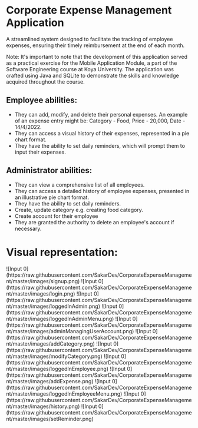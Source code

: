 # Corporate Expense Management Application
A streamlined system designed to facilitate the tracking of employee expenses, ensuring their timely reimbursement at the end of each month.


Note: It's important to note that the development of this application served as a practical exercise for the Mobile Application Module, a part of the Software Engineering course at Koya University. The application was crafted using Java and SQLite to demonstrate the skills and knowledge acquired throughout the course.


## Employee abilities:
- They can add, modify, and delete their personal expenses. An example of an expense entry might be: Category - Food, Price - 20,000, Date - 14/4/2022. 
- They can access a visual history of their expenses, represented in a pie chart format. 
- They have the ability to set daily reminders, which will prompt them to input their expenses.

## Administrator abilities:
- They can view a comprehensive list of all employees.
- They can access a detailed history of employee expenses, presented in an illustrative pie chart format.
- They have the ability to set daily reminders.
- Create, update category e.g. creating food category.
- Create account for their employee
- They are granted the authority to delete an employee's account if necessary.

# Visual representation:
<ImageGroup>
![Input 0](https://raw.githubusercontent.com/SakarDev/CorporateExpenseManagement/master/images/signup.png)
![Input 0](https://raw.githubusercontent.com/SakarDev/CorporateExpenseManagement/master/images/login.png)
![Input 0](https://raw.githubusercontent.com/SakarDev/CorporateExpenseManagement/master/images/loggedInAdmin.png)
![Input 0](https://raw.githubusercontent.com/SakarDev/CorporateExpenseManagement/master/images/loggedInAdminMenu.png)
![Input 0](https://raw.githubusercontent.com/SakarDev/CorporateExpenseManagement/master/images/adminManagingUserAccount.png)
![Input 0](https://raw.githubusercontent.com/SakarDev/CorporateExpenseManagement/master/images/addCategory.png)
![Input 0](https://raw.githubusercontent.com/SakarDev/CorporateExpenseManagement/master/images/modifyCategory.png)
![Input 0](https://raw.githubusercontent.com/SakarDev/CorporateExpenseManagement/master/images/loggedInEmployee.png)
![Input 0](https://raw.githubusercontent.com/SakarDev/CorporateExpenseManagement/master/images/addExpense.png)
![Input 0](https://raw.githubusercontent.com/SakarDev/CorporateExpenseManagement/master/images/loggedInEmployeeMenu.png)
![Input 0](https://raw.githubusercontent.com/SakarDev/CorporateExpenseManagement/master/images/history.png)
![Input 0](https://raw.githubusercontent.com/SakarDev/CorporateExpenseManagement/master/images/setReminder.png)
</ImageGroup>

